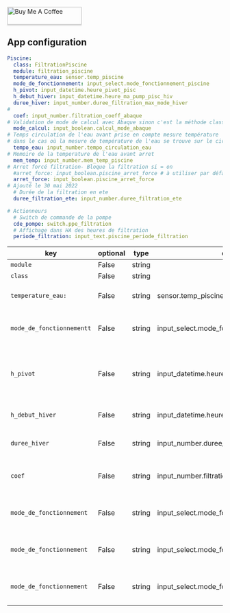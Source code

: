 <a href="https://www.buymeacoffee.com/uMhxJCzPS" target="_blank"><img
src="https://www.buymeacoffee.com/assets/img/custom_images/orange_img.png"
alt="Buy Me A Coffee" style="height: 41px !important;width: 174px
!important;box-shadow: 0px 3px 2px 0px rgba(190, 190, 190, 0.5)
!important;-webkit-box-shadow: 0px 3px 2px 0px rgba(190, 190, 190, 0.5)
!important;" ></a>

## App configuration

```yaml
Piscine:
  class: FiltrationPiscine
  module: filtration_piscine
  temperature_eau: sensor.temp_piscine
  mode_de_fonctionnement: input_select.mode_fonctionnement_piscine
  h_pivot: input_datetime.heure_pivot_pisc
  h_debut_hiver: input_datetime.heure_ma_pump_pisc_hiv
  duree_hiver: input_number.duree_filtration_max_mode_hiver
# 
  coef: input_number.filtration_coeff_abaque
# Validation de mode de calcul avec Abaque sinon c'est la méthode classique (T°/2)
  mode_calcul: input_boolean.calcul_mode_abaque
# Temps circulation de l'eau avant prise en compte mesure température
# dans le cas où la mesure de température de l'eau se trouve sur le circuit de pompage
  tempo_eau: input_number.tempo_circulation_eau
# Memoire de la temperature de l'eau avant arret
  mem_temp: input_number.mem_temp_piscine
# Arret forcé filtration- Bloque la filtration si = on
  #arret_force: input_boolean.piscine_arret_force # à utiliser par défaut
  arret_force: input_boolean.piscine_arret_force
# Ajouté le 30 mai 2022
  # Durée de la filtration en ete
  duree_filtration_ete: input_number.duree_filtration_ete

# Actionneurs
  # Switch de commande de la pompe
  cde_pompe: switch.ppe_filtration
  # Affichage dans HA des heures de filtration
  periode_filtration: input_text.piscine_periode_filtration
```

key | optional | type | default | description
-- | -- | -- | -- | --
`module` | False | string | | `nightmode`
`class` | False | string | | `NightMode`
`temperature_eau:` | False | string | sensor.temp_piscine | Mesure de la temperature de l'eau.
`mode_de_fonctionnementt` | False | string | input_select.mode_fonctionnement_piscine | Selection du mode fonctionnement de la filtration.
`h_pivot` | False | string | input_datetime.heure_pivot_pisc | Heure pivot autour de laquelle le temps de filtration est réparti (50/50).
`h_debut_hiver` | False | string | input_datetime.heure_ma_pump_pisc_hiv | Heure de début de filtration en hiver.
`duree_hiver` | False | string | input_number.duree_filtration_max_mode_hiver | Durée de la filtration en hiver.
`coef` | False | string | input_number.filtration_coeff_abaque | Coefficient du temps de filtration entre 60 et 140%
`mode_de_fonctionnement` | False | string | input_select.mode_fonctionnement_piscine | Selection du mode fonctionnement de la filtration.
`mode_de_fonctionnement` | False | string | input_select.mode_fonctionnement_piscine | Selection du mode fonctionnement de la filtration.
`mode_de_fonctionnement` | False | string | input_select.mode_fonctionnement_piscine | Selection du mode fonctionnement de la filtration.

